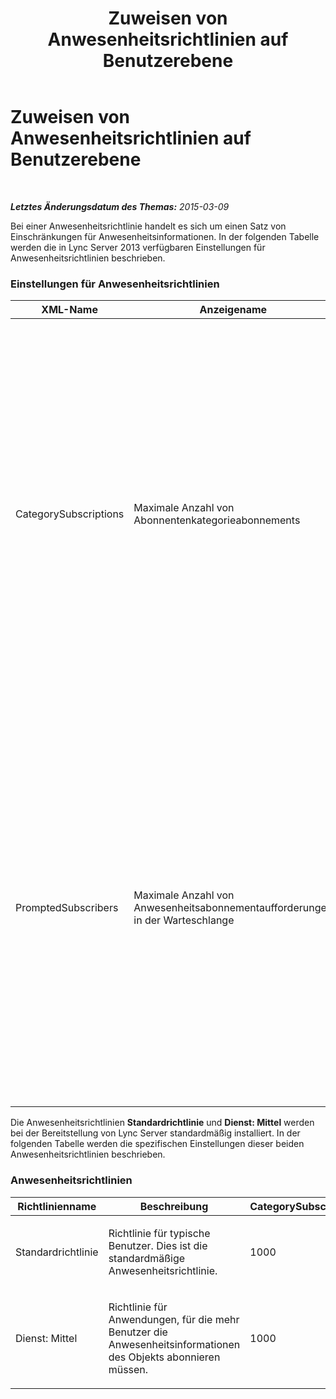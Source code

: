 ﻿---
title: Zuweisen von Anwesenheitsrichtlinien auf Benutzerebene
TOCTitle: Zuweisen von Anwesenheitsrichtlinien auf Benutzerebene
ms:assetid: fd1097b7-248d-4b78-8c43-456b03257c18
ms:mtpsurl: https://technet.microsoft.com/de-de/library/Gg182614(v=OCS.15)
ms:contentKeyID: 49296003
ms.date: 05/19/2016
mtps_version: v=OCS.15
ms.translationtype: HT
---

# Zuweisen von Anwesenheitsrichtlinien auf Benutzerebene

 

_**Letztes Änderungsdatum des Themas:** 2015-03-09_

Bei einer Anwesenheitsrichtlinie handelt es sich um einen Satz von Einschränkungen für Anwesenheitsinformationen. In der folgenden Tabelle werden die in Lync Server 2013 verfügbaren Einstellungen für Anwesenheitsrichtlinien beschrieben.

### Einstellungen für Anwesenheitsrichtlinien

<table>
<colgroup>
<col style="width: 20%" />
<col style="width: 20%" />
<col style="width: 20%" />
<col style="width: 20%" />
<col style="width: 20%" />
</colgroup>
<thead>
<tr class="header">
<th>XML-Name</th>
<th>Anzeigename</th>
<th>Beschreibung</th>
<th>Typ</th>
<th>Wert</th>
</tr>
</thead>
<tbody>
<tr class="odd">
<td><p>CategorySubscriptions</p></td>
<td><p>Maximale Anzahl von Abonnentenkategorieabonnements</p></td>
<td><p>Beschränkt die Anzahl an zulässigen Abonnentenkategorieabonnements. Wenn Communicator beispielsweise die Anwesenheitsinformationen eines Benutzers abonniert, umfasst dies je ein Abonnement der einzelnen Kategorien &quot;Visitenkarte&quot;, &quot;Kalenderdaten&quot;, &quot;Notizen&quot;, &quot;Dienste&quot; und &quot;Status&quot;.</p>
<p>Wenn für diese Einstellung der Wert 0 festgelegt wird, bedeutet dies, dass das Benutzer- oder Kontaktobjekt nicht von anderen Teilnehmern abonniert werden kann.</p>
<div class="alert">

> [!NOTE]
> Bei Festlegung auf einen hohen Wert kann sich diese Einstellung deutlich auf die Leistung auswirken, und der durchschnittliche Benutzer verfügt über eine große Anzahl an Benutzern, die seine Anwesenheitsinformationen abonniert haben.


</div></td>
<td><p>Ganze Zahl</p></td>
<td><p>0-3000</p></td>
</tr>
<tr class="even">
<td><p>PromptedSubscribers</p></td>
<td><p>Maximale Anzahl von Anwesenheitsabonnementaufforderungen in der Warteschlange</p></td>
<td><p>Beschränkt die Anzahl von Einträgen in der Tabelle mit Abonnentenaufforderungen. Über diese Einstellung wird die maximale Anzahl von Aufforderungen festgelegt, die für einen Benutzer in der Warteschlange platziert werden können. Wenn Benutzer A beispielsweise die Anwesenheitsinformationen von Benutzer B abonniert, wird Benutzer B darüber informiert, und in der Tabelle mit Abonnentenaufforderungen von Benutzer B wird eine Bestätigungsaufforderung erstellt. Nachdem Benutzer B das Abonnement bestätigt, wird die Bestätigungsaufforderung aus der Tabelle mit Abonnentenaufforderungen von Benutzer B entfernt.</p>
<p>Wenn für diese Einstellung der Wert 0 festgelegt wird, bedeutet dies, dass der Benutzer nicht zur Bestätigung aufgefordert wird, wenn ein Benutzer seine Anwesenheitsinformationen abonniert.</p></td>
<td><p>Ganze Zahl oder Token</p></td>
<td><p>0-500</p></td>
</tr>
</tbody>
</table>


Die Anwesenheitsrichtlinien **Standardrichtlinie** und **Dienst: Mittel** werden bei der Bereitstellung von Lync Server standardmäßig installiert. In der folgenden Tabelle werden die spezifischen Einstellungen dieser beiden Anwesenheitsrichtlinien beschrieben.

### Anwesenheitsrichtlinien

<table>
<colgroup>
<col style="width: 25%" />
<col style="width: 25%" />
<col style="width: 25%" />
<col style="width: 25%" />
</colgroup>
<thead>
<tr class="header">
<th>Richtlinienname</th>
<th>Beschreibung</th>
<th>CategorySubscriptions</th>
<th>PromptedSubscribers</th>
</tr>
</thead>
<tbody>
<tr class="odd">
<td><p>Standardrichtlinie</p></td>
<td><p>Richtlinie für typische Benutzer. Dies ist die standardmäßige Anwesenheitsrichtlinie.</p></td>
<td><p>1000</p></td>
<td><p>200</p></td>
</tr>
<tr class="even">
<td><p>Dienst: Mittel</p></td>
<td><p>Richtlinie für Anwendungen, für die mehr Benutzer die Anwesenheitsinformationen des Objekts abonnieren müssen.</p></td>
<td><p>1000</p></td>
<td><p>0</p></td>
</tr>
</tbody>
</table>

